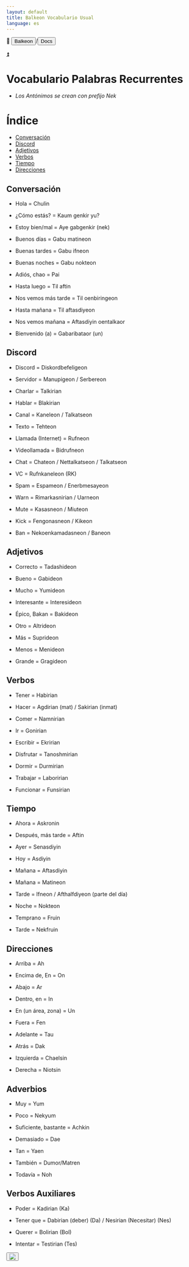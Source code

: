 ```yaml
---
layout: default
title: Balkeon Vocabulario Usual
language: es
---
```


📂 <button class="button-16" role="button" onclick="location.href='../../index'">Balkeon</button>/<button class="button-16" role="button" onclick="location.href='../index'">Docs</button>

<a class="top-link hide" href="#top">⏫️</a>

# Vocabulario Palabras Recurrentes

- *Los Antónimos se crean con prefijo Nek*

# Índice 

- [Conversación](#conversación)
- [Discord](#discord)
- [Adjetivos](#adjetivos)
- [Verbos](#verbos)
- [Tiempo](#tiempo)
- [Direcciones](#direcciones)
  

## Conversación

- Hola = Chulin

- ¿Cómo estás? = Kaum genkir yu?
  
- Estoy bien/mal = Aye gabgenkir (nek)
  
- Buenos días = Gabu matineon

- Buenas tardes = Gabu ifneon

- Buenas noches = Gabu nokteon

- Adiós, chao = Pai

- Hasta luego = Til aftin

- Nos vemos más tarde = Til oenbiringeon

- Hasta mañana = Til aftasdiyeon

-  Nos vemos mañana = Aftasdiyin oentalkaor

- Bienvenido (a) = Gabaribataor (un)

## Discord

- Discord = Diskordbefeligeon
- Servidor = Manupigeon / Serbereon

- Charlar = Talkirian

- Hablar = Blakirian

- Canal = Kaneleon / Talkatseon

- Texto = Tehteon
  
- Llamada (Internet) = Rufneon
  
- Videollamada = Bidrufneon
  
- Chat = Chateon / Nettalkatseon / Talkatseon

- VC = Rufnkaneleon (RK)

- Spam = Espameon / Enerbmesayeon

- Warn = Rimarkasnirian / Uarneon

- Mute = Kasasneon / Miuteon

- Kick = Fengonasneon / Kikeon

- Ban = Nekoenkamadasneon / Baneon

## Adjetivos

- Correcto = Tadashideon

- Bueno = Gabideon
  
- Mucho = Yumideon
  
- Interesante = Interesideon
  
- Épico, Bakan = Bakideon
  
- Otro = Altrideon
  
- Más = Suprideon
  
- Menos = Menideon

- Grande = Gragideon

## Verbos

- Tener = Habirian

- Hacer = Agdirian (mat) / Sakirian (inmat)
  
- Comer = Namnirian
  
- Ir = Gonirian
  
- Escribir = Ekririan

- Disfrutar = Tanoshmirian

- Dormir = Durmirian

- Trabajar = Laboririan

- Funcionar = Funsirian

## Tiempo

- Ahora = Askronin

- Después, más tarde = Aftin
  
- Ayer = Senasdiyin
  
- Hoy = Asdiyin
  
- Mañana = Aftasdiyin
  
- Mañana = Matineon
  
- Tarde = Ifneon / Afthalfdiyeon (parte del día)
  
- Noche = Nokteon
  
- Temprano = Fruin
  
- Tarde = Nekfruin 

## Direcciones
 
- Arriba = Ah

- Encima de, En = On 
  
- Abajo = Ar
  
- Dentro, en = In

- En (un área, zona) = Un

- Fuera = Fen
  
- Adelante = Tau
  
- Atrás = Dak
  
- Izquierda = Chaelsin
  
- Derecha = Niotsin
  
## Adverbios
 
- Muy = Yum
 
- Poco = Nekyum

- Suficiente, bastante = Achkin
  
- Demasiado = Dae

- Tan = Yaen
  
- También = Dumor/Matren

- Todavía = Noh

## Verbos Auxiliares
 
- Poder = Kadirian (Ka)

- Tener que = Dabirian (deber) (Da) / Nesirian (Necesitar) (Nes)

- Querer = Bolirian (Bol)

- Intentar = Testirian (Tes)

<button class="button-17" role="button" onclick="langRedirect('es')"><img src="https://img.icons8.com/?size=35&id=95094&format=png&color=000000"/></button> 
